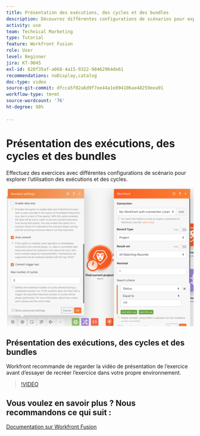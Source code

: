 ```yaml
---
title: Présentation des exécutions, des cycles et des bundles
description: Découvrez différentes configurations de scénarios pour explorer l’utilisation des exécutions et des cycles dans  [!DNL Adobe Workfront Fusion].
activity: use
team: Technical Marketing
type: Tutorial
feature: Workfront Fusion
role: User
level: Beginner
jira: KT-9045
exl-id: 820f35af-a068-4a15-9322-98462964de61
recommendations: noDisplay,catalog
doc-type: video
source-git-commit: dfcca5f02a6d9f7ee44a1e894106ae48259eea91
workflow-type: tm+mt
source-wordcount: '76'
ht-degree: 98%

---
```


# Présentation des exécutions, des cycles et des bundles

Effectuez des exercices avec différentes configurations de scénario pour explorer l’utilisation des exécutions et des cycles.

![Une image des paramètres des exécutions et des cycles](assets/execution-history-and-scheduling-6.png)

## Présentation des exécutions, des cycles et des bundles

Workfront recommande de regarder la vidéo de présentation de l’exercice avant d’essayer de recréer l’exercice dans votre propre environnement.

>[!VIDEO](https://video.tv.adobe.com/v/335286/?quality=12&learn=on&enablevpops)



## Vous voulez en savoir plus ? Nous recommandons ce qui suit :

[Documentation sur Workfront Fusion](https://experienceleague.adobe.com/fr/docs/workfront-fusion/using/get-started-with-fusion/understand-workfront-fusion/workfront-fusion-overview)
